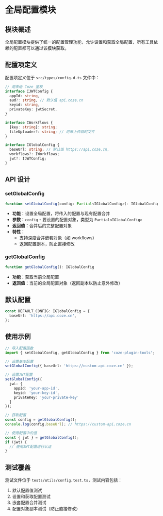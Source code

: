 # 全局配置模块

## 模块概述

全局配置模块提供了统一的配置管理功能，允许设置和获取全局配置，所有工具依赖的配置都可以通过该模块获取。

## 配置项定义

配置项定义位于 `src/types/config.d.ts` 文件中：

```typescript
// 用来给 Coze 鉴权
interface IJWTConfig {
  appId: string,
  aud?: string, // 默认值 api.coze.cn
  keyid: string,
  privateKey: jwtSecret,
}

interface IWorkflows {
  [key: string]: string;
  fileUploader?: string; // 用来上传临时文件
}

interface IGlobalConfig {
  baseUrl: string; // 默认值 https://api.coze.cn,
  workflows?: IWorkflows;
  jwt?: IJWTConfig;
}
```

## API 设计

### setGlobalConfig

```typescript
function setGlobalConfig(config: Partial<IGlobalConfig>): IGlobalConfig
```

- **功能**：设置全局配置，将传入的配置与现有配置合并
- **参数**：`config` - 要设置的配置对象，类型为 `Partial<IGlobalConfig>`
- **返回值**：合并后的完整配置对象
- **特性**：
  - 支持深度合并嵌套对象（如 workflows）
  - 返回配置副本，防止直接修改

### getGlobalConfig

```typescript
function getGlobalConfig(): IGlobalConfig
```

- **功能**：获取当前全局配置
- **返回值**：当前的全局配置对象（返回副本以防止意外修改）

## 默认配置

```typescript
const DEFAULT_CONFIG: IGlobalConfig = {
  baseUrl: 'https://api.coze.cn',
};
```

## 使用示例

```typescript
// 导入配置函数
import { setGlobalConfig, getGlobalConfig } from 'coze-plugin-tools';

// 设置基本配置
setGlobalConfig({ baseUrl: 'https://custom-api.coze.cn' });

// 设置JWT配置
setGlobalConfig({
  jwt: {
    appId: 'your-app-id',
    keyid: 'your-key-id',
    privateKey: 'your-private-key'
  }
});

// 获取配置
const config = getGlobalConfig();
console.log(config.baseUrl); // https://custom-api.coze.cn

// 使用配置中的值
const { jwt } = getGlobalConfig();
if (jwt) {
  // 使用JWT配置进行认证
}
```

## 测试覆盖

测试文件位于 `tests/utils/config.test.ts`，测试内容包括：

1. 默认配置值测试
2. 设置和获取配置测试
3. 嵌套配置合并测试
4. 配置对象副本测试（防止直接修改）